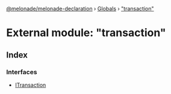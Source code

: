 [@melonade/melonade-declaration](../README.md) › [Globals](../globals.md) › ["transaction"](_transaction_.md)

# External module: "transaction"

## Index

### Interfaces

* [ITransaction](../interfaces/_transaction_.itransaction.md)
